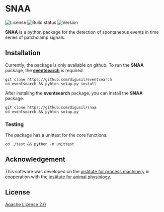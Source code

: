 # SNAA

![License](https://img.shields.io/github/license/Digusil/snaa.svg) ![Build status](https://github.com/Digusil/snaa/actions/workflows/python-package.yml/badge.svg?branch=master) ![Version](https://img.shields.io/github/v/release/Digusil/snaa.svg)

**SNAA** is a python package for the detection of spontaneous events in time series of patchclamp signals.

## Installation
Currently, the package is only available on github. To run the **SNAA** package, the [**eventsearch**](https://github.com/digusil/eventsearch) is required.
```shell
git clone https://github.com/digusil/eventsearch
cd eventsearch && pyhton setup.py install
```

After installing the **eventsearch** package, you can install the **SNAA** package.
```shell
git clone https://github.com/digusil/snaa
cd eventsearch && pyhton setup.py
```

### Testing
The package has a unittest for the core functions.
```shell
cd ./test && python -m unittest
```

## Acknowledgement
This software was developed on the [institute for process machinery](https://www.ipat.tf.fau.eu) in cooperation with the [institute for animal physiology](https://www.tierphys.nat.fau.de). 

## License
[Apache License 2.0](LICENSE.txt)

